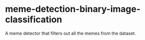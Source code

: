# meme-detection-binary-image-classification
A meme detector that filters out all the memes from the dataset.
